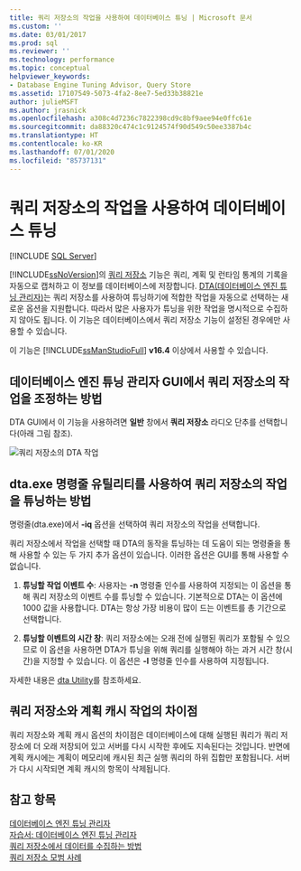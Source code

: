 ```yaml
---
title: 쿼리 저장소의 작업을 사용하여 데이터베이스 튜닝 | Microsoft 문서
ms.custom: ''
ms.date: 03/01/2017
ms.prod: sql
ms.reviewer: ''
ms.technology: performance
ms.topic: conceptual
helpviewer_keywords:
- Database Engine Tuning Advisor, Query Store
ms.assetid: 17107549-5073-4fa2-8ee7-5ed33b38821e
author: julieMSFT
ms.author: jrasnick
ms.openlocfilehash: a308c4d7236c7822398cd9c8bf9aee94e0ffc61e
ms.sourcegitcommit: da88320c474c1c9124574f90d549c50ee3387b4c
ms.translationtype: HT
ms.contentlocale: ko-KR
ms.lasthandoff: 07/01/2020
ms.locfileid: "85737131"
---
```

# <a name="tuning-database-using-workload-from-query-store"></a>쿼리 저장소의 작업을 사용하여 데이터베이스 튜닝
 [!INCLUDE [SQL Server](../../includes/applies-to-version/sqlserver.md)]


[!INCLUDE[ssNoVersion](../../includes/ssnoversion-md.md)]의 [쿼리 저장소](../../relational-databases/performance/how-query-store-collects-data.md) 기능은 쿼리, 계획 및 런타임 통계의 기록을 자동으로 캡처하고 이 정보를 데이터베이스에 저장합니다. [DTA(데이터베이스 엔진 튜닝 관리자)](../../relational-databases/performance/database-engine-tuning-advisor.md)는 쿼리 저장소를 사용하여 튜닝하기에 적합한 작업을 자동으로 선택하는 새로운 옵션을 지원합니다. 따라서 많은 사용자가 튜닝을 위한 작업을 명시적으로 수집하지 않아도 됩니다. 이 기능은 데이터베이스에서 쿼리 저장소 기능이 설정된 경우에만 사용할 수 있습니다. 
  
이 기능은 [!INCLUDE[ssManStudioFull](../../includes/ssmanstudiofull-md.md)] **v16.4** 이상에서 사용할 수 있습니다. 
  
## <a name="how-to-tune-a-workload-from-query-store-in-database-engine-tuning-advisor-gui"></a>데이터베이스 엔진 튜닝 관리자 GUI에서 쿼리 저장소의 작업을 조정하는 방법
DTA GUI에서 이 기능을 사용하려면 **일반** 창에서 **쿼리 저장소** 라디오 단추를 선택합니다(아래 그림 참조).

![쿼리 저장소의 DTA 작업](../../relational-databases/performance/media/dta-workload-from-query-store.gif)
 
## <a name="how-to-tune-a-workload-from-query-store-in-dtaexe-command-line-utility"></a>dta.exe 명령줄 유틸리티를 사용하여 쿼리 저장소의 작업을 튜닝하는 방법
명령줄(dta.exe)에서 **-iq** 옵션을 선택하여 쿼리 저장소의 작업을 선택합니다. 

쿼리 저장소에서 작업을 선택할 때 DTA의 동작을 튜닝하는 데 도움이 되는 명령줄을 통해 사용할 수 있는 두 가지 추가 옵션이 있습니다. 이러한 옵션은 GUI를 통해 사용할 수 없습니다.
  1. **튜닝할 작업 이벤트 수**: 사용자는 **-n** 명령줄 인수를 사용하여 지정되는 이 옵션을 통해 쿼리 저장소의 이벤트 수를 튜닝할 수 있습니다. 기본적으로 DTA는 이 옵션에 1000 값을 사용합니다. DTA는 항상 가장 비용이 많이 드는 이벤트를 총 기간으로 선택합니다. 
  
  2. **튜닝할 이벤트의 시간 창**: 쿼리 저장소에는 오래 전에 실행된 쿼리가 포함될 수 있으므로 이 옵션을 사용하면 DTA가 튜닝을 위해 쿼리를 실행해야 하는 과거 시간 창(시간)을 지정할 수 있습니다. 이 옵션은 **-I** 명령줄 인수를 사용하여 지정됩니다. 

자세한 내용은 [dta Utility](../../tools/dta/dta-utility.md)를 참조하세요.

## <a name="difference-between-using-workload-from-query-store-and-plan-cache"></a>쿼리 저장소와 계획 캐시 작업의 차이점 
쿼리 저장소와 계획 캐시 옵션의 차이점은 데이터베이스에 대해 실행된 쿼리가 쿼리 저장소에 더 오래 저장되어 있고 서버를 다시 시작한 후에도 지속된다는 것입니다. 반면에 계획 캐시에는 계획이 메모리에 캐시된 최근 실행 쿼리의 하위 집합만 포함됩니다. 서버가 다시 시작되면 계획 캐시의 항목이 삭제됩니다.

## <a name="see-also"></a>참고 항목  
[데이터베이스 엔진 튜닝 관리자](../../relational-databases/performance/database-engine-tuning-advisor.md)     
[자습서: 데이터베이스 엔진 튜닝 관리자](../../tools/dta/tutorial-database-engine-tuning-advisor.md)        
[쿼리 저장소에서 데이터를 수집하는 방법](../../relational-databases/performance/how-query-store-collects-data.md)     
[쿼리 저장소 모범 사례](../../relational-databases/performance/best-practice-with-the-query-store.md)

